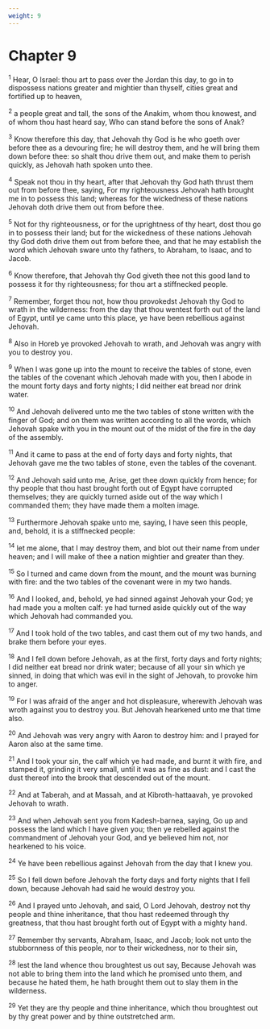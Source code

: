 ```yaml
---
weight: 9
---
```


# Chapter 9

<sup>1</sup> Hear, O Israel: thou art to pass over the Jordan this day, to go in to dispossess nations greater and mightier than thyself, cities great and fortified up to heaven, 

<sup>2</sup> a people great and tall, the sons of the Anakim, whom thou knowest, and of whom thou hast heard say, Who can stand before the sons of Anak? 

<sup>3</sup> Know therefore this day, that Jehovah thy God is he who goeth over before thee as a devouring fire; he will destroy them, and he will bring them down before thee: so shalt thou drive them out, and make them to perish quickly, as Jehovah hath spoken unto thee. 

<sup>4</sup> Speak not thou in thy heart, after that Jehovah thy God hath thrust them out from before thee, saying, For my righteousness Jehovah hath brought me in to possess this land; whereas for the wickedness of these nations Jehovah doth drive them out from before thee. 

<sup>5</sup> Not for thy righteousness, or for the uprightness of thy heart, dost thou go in to possess their land; but for the wickedness of these nations Jehovah thy God doth drive them out from before thee, and that he may establish the word which Jehovah sware unto thy fathers, to Abraham, to Isaac, and to Jacob. 

<sup>6</sup> Know therefore, that Jehovah thy God giveth thee not this good land to possess it for thy righteousness; for thou art a stiffnecked people. 

<sup>7</sup> Remember, forget thou not, how thou provokedst Jehovah thy God to wrath in the wilderness: from the day that thou wentest forth out of the land of Egypt, until ye came unto this place, ye have been rebellious against Jehovah. 

<sup>8</sup> Also in Horeb ye provoked Jehovah to wrath, and Jehovah was angry with you to destroy you. 

<sup>9</sup> When I was gone up into the mount to receive the tables of stone, even the tables of the covenant which Jehovah made with you, then I abode in the mount forty days and forty nights; I did neither eat bread nor drink water. 

<sup>10</sup> And Jehovah delivered unto me the two tables of stone written with the finger of God; and on them was written according to all the words, which Jehovah spake with you in the mount out of the midst of the fire in the day of the assembly. 

<sup>11</sup> And it came to pass at the end of forty days and forty nights, that Jehovah gave me the two tables of stone, even the tables of the covenant. 

<sup>12</sup> And Jehovah said unto me, Arise, get thee down quickly from hence; for thy people that thou hast brought forth out of Egypt have corrupted themselves; they are quickly turned aside out of the way which I commanded them; they have made them a molten image. 

<sup>13</sup> Furthermore Jehovah spake unto me, saying, I have seen this people, and, behold, it is a stiffnecked people: 

<sup>14</sup> let me alone, that I may destroy them, and blot out their name from under heaven; and I will make of thee a nation mightier and greater than they. 

<sup>15</sup> So I turned and came down from the mount, and the mount was burning with fire: and the two tables of the covenant were in my two hands. 

<sup>16</sup> And I looked, and, behold, ye had sinned against Jehovah your God; ye had made you a molten calf: ye had turned aside quickly out of the way which Jehovah had commanded you. 

<sup>17</sup> And I took hold of the two tables, and cast them out of my two hands, and brake them before your eyes. 

<sup>18</sup> And I fell down before Jehovah, as at the first, forty days and forty nights; I did neither eat bread nor drink water; because of all your sin which ye sinned, in doing that which was evil in the sight of Jehovah, to provoke him to anger. 

<sup>19</sup> For I was afraid of the anger and hot displeasure, wherewith Jehovah was wroth against you to destroy you. But Jehovah hearkened unto me that time also. 

<sup>20</sup> And Jehovah was very angry with Aaron to destroy him: and I prayed for Aaron also at the same time. 

<sup>21</sup> And I took your sin, the calf which ye had made, and burnt it with fire, and stamped it, grinding it very small, until it was as fine as dust: and I cast the dust thereof into the brook that descended out of the mount. 

<sup>22</sup> And at Taberah, and at Massah, and at Kibroth-hattaavah, ye provoked Jehovah to wrath. 

<sup>23</sup> And when Jehovah sent you from Kadesh-barnea, saying, Go up and possess the land which I have given you; then ye rebelled against the commandment of Jehovah your God, and ye believed him not, nor hearkened to his voice. 

<sup>24</sup> Ye have been rebellious against Jehovah from the day that I knew you. 

<sup>25</sup> So I fell down before Jehovah the forty days and forty nights that I fell down, because Jehovah had said he would destroy you. 

<sup>26</sup> And I prayed unto Jehovah, and said, O Lord Jehovah, destroy not thy people and thine inheritance, that thou hast redeemed through thy greatness, that thou hast brought forth out of Egypt with a mighty hand. 

<sup>27</sup> Remember thy servants, Abraham, Isaac, and Jacob; look not unto the stubbornness of this people, nor to their wickedness, nor to their sin, 

<sup>28</sup> lest the land whence thou broughtest us out say, Because Jehovah was not able to bring them into the land which he promised unto them, and because he hated them, he hath brought them out to slay them in the wilderness. 

<sup>29</sup> Yet they are thy people and thine inheritance, which thou broughtest out by thy great power and by thine outstretched arm. 


